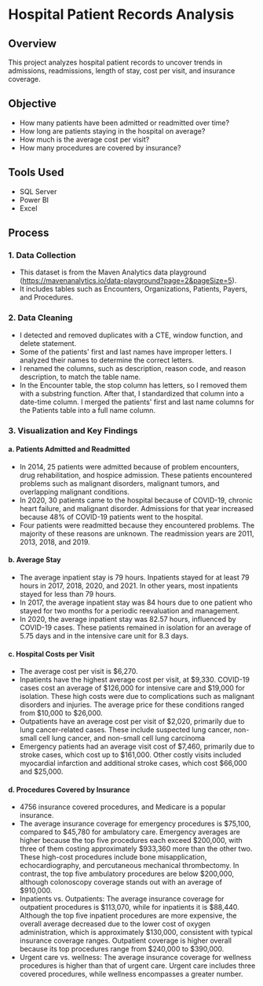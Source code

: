 # Hospital Patient Records Analysis 

## Overview
This project analyzes hospital patient records to uncover trends in admissions, readmissions, length of stay, cost per visit, and insurance coverage.
## Objective
- How many patients have been admitted or readmitted over time?
- How long are patients staying in the hospital on average?
- How much is the average cost per visit?
- How many procedures are covered by insurance?
## Tools Used
- SQL Server
- Power BI
- Excel
## Process
### 1. Data Collection
- This dataset is from the Maven Analytics data playground (https://mavenanalytics.io/data-playground?page=2&pageSize=5).
- It includes tables such as Encounters, Organizations, Patients, Payers, and Procedures.
### 2. Data Cleaning
- I detected and removed duplicates with a CTE, window function, and delete statement.
- Some of the patients' first and last names have improper letters. I analyzed their names to determine the correct letters.
- I renamed the columns, such as description, reason code, and reason description, to match the table name.
- In the Encounter table, the stop column has letters, so I removed them with a substring function. After that, I standardized that column into a date-time column. I merged the patients' first and last name columns for the Patients table into a full name column.
### 3. Visualization and Key Findings

#### a. Patients Admitted and Readmitted
- In 2014, 25 patients were admitted because of problem encounters, drug rehabilitation, and hospice admission. These patients encountered problems such as malignant disorders, malignant tumors, and overlapping malignant conditions.
- In 2020, 30 patients came to the hospital because of COVID-19, chronic heart failure, and malignant disorder. Admissions for that year increased because 48% of COVID-19 patients went to the hospital.
- Four patients were readmitted because they encountered problems. The majority of these reasons are unknown. The readmission years are 2011, 2013, 2018, and 2019.

#### b. Average Stay
- The average inpatient stay is 79 hours. Inpatients stayed for at least 79 hours in 2017, 2018, 2020, and 2021. In other years, most inpatients stayed for less than 79 hours.
- In 2017, the average inpatient stay was 84 hours due to one patient who stayed for two months for a periodic reevaluation and management.
- In 2020, the average inpatient stay was 82.57 hours, influenced by COVID-19 cases. These patients remained in isolation for an average of 5.75 days and in the intensive care unit for 8.3 days.

#### c. Hospital Costs per Visit
- The average cost per visit is $6,270.
- Inpatients have the highest average cost per visit, at $9,330. COVID-19 cases cost an average of $126,000 for intensive care and $19,000 for isolation. These high costs were due to complications such as malignant disorders and injuries. The average price for these conditions ranged from $10,000 to $26,000.
- Outpatients have an average cost per visit of $2,020, primarily due to lung cancer-related cases. These include suspected lung cancer, non-small cell lung cancer, and non-small cell lung carcinoma
- Emergency patients had an average visit cost of $7,460, primarily due to stroke cases, which cost up to $161,000. Other costly visits included myocardial infarction and additional stroke cases, which cost $66,000 and $25,000.
#### d. Procedures Covered by Insurance
- 4756 insurance covered procedures, and Medicare is a popular insurance.
- The average insurance coverage for emergency procedures is $75,100, compared to $45,780 for ambulatory care. Emergency averages are higher because the top five procedures each exceed $200,000, with three of them costing approximately $933,360 more than the other two. These high-cost procedures include bone misapplication, echocardiography, and percutaneous mechanical thrombectomy. In contrast, the top five ambulatory procedures are below $200,000, although colonoscopy coverage stands out with an average of $910,000.
- Inpatients vs. Outpatients: The average insurance coverage for outpatient procedures is $113,070, while for inpatients it is $88,440. Although the top five inpatient procedures are more expensive, the overall average decreased due to the lower cost of oxygen administration, which is approximately $130,000, consistent with typical insurance coverage ranges. Outpatient coverage is higher overall because its top procedures range from $240,000 to $390,000.
- Urgent care vs. wellness: The average insurance coverage for wellness procedures is higher than that of urgent care. Urgent care includes three covered procedures, while wellness encompasses a greater number.
